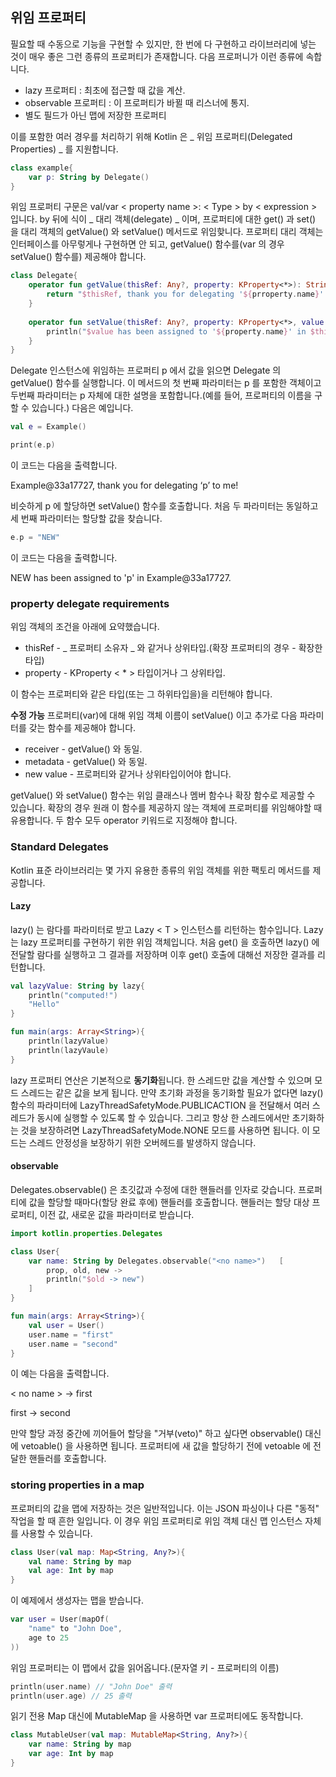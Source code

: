 ## 위임 프로퍼티

필요할 때 수동으로 기능을 구현할 수 있지만, 한 번에 다 구현하고 라이브러리에 넣는 것이 매우 좋은 그런 종류의 프로퍼티가 존재합니다. 다음 프로퍼니가 이런 종류에 속합니다.

- lazy 프로퍼티 : 최초에 접근할 때 값을 계산.
- observable 프로퍼티 : 이 프로퍼티가 바뀔 때 리스너에 통지.
- 별도 필드가 아닌 맵에 저장한 프로퍼티

이를 포함한 여러 경우를 처리하기 위해 Kotlin 은 _ 위임 프로퍼티(Delegated Properties) _ 를 지원합니다.

~~~kotlin
class example{
    var p: String by Delegate()
}
~~~

위임 프로퍼티 구문은 val/var < property name >: < Type > by < expression > 입니다. by 뒤에 식이 _ 대리 객체(delegate) _ 이며, 프로퍼티에 대한 get() 과 set() 을 대리 객체의 getValue() 와 setValue() 메서드로 위임핮니다. 프로퍼티 대리 객체는 인터페이스를 아무렇게나 구현하면 안 되고, getValue() 함수를(var 의 경우 setValue() 함수를) 제공해야 합니다.

~~~kotlin
class Delegate{
    operator fun getValue(thisRef: Any?, property: KProperty<*>): String{
        return "$thisRef, thank you for delegating '${prroperty.name}' to me!"
    }
    
    operator fun setValue(thisRef: Any?, property: KProperty<*>, value: String){
        println("$value has been assigned to '${property.name}' in $thisRef.")
    }
}
~~~

 Delegate 인스턴스에 위임하는 프로퍼티 p 에서 값을 읽으면 Delegate 의 getValue() 함수를 실행합니다. 이 메서드의 첫 번째 파라미터는 p 를 포함한 객체이고 두번째 파라미터는 p 자체에  대한 설명을 포함합니다.(예를 들어, 프로퍼티의 이름을 구할 수 있습니다.) 다음은 예입니다.

~~~kotlin
val e = Example()

print(e.p)
~~~

이 코드는 다음을 출력합니다.

Example@33a17727, thank you for delegating ‘p’ to me!

비슷하게 p 에 할당하면 setValue() 함수를 호출합니다. 처음 두 파라미터는 동일하고 세 번째 파라미터는 할당할 값을 찾습니다.

~~~kotlin
e.p = "NEW"
~~~

이 코드는 다음을 출력합니다.

NEW has been assigned to 'p' in Example@33a17727.

### property delegate requirements

위임 객체의 조건을 아래에 요약했습니다.

- thisRef - _ 프로퍼티 소유자 _ 와 같거나 상위타입.(확장 프로퍼티의 경우 - 확장한 타입)
- property  - KProperty < * > 타입이거나 그 상위타입.

이 함수는 프로퍼티와 같은 타입(또는 그 하위타입을)을 리턴해야 합니다.

**수정 가능** 프로퍼티(var)에 대해 위임 객체 이름이 setValue() 이고 추가로 다음 파라미터를 갖는 함수를 제공해야 합니다.

- receiver - getValue() 와 동일.
- metadata - getValue() 와 동일.
- new value -  프로퍼티와 같거나 상위타입이어야 합니다.

getValue() 와 setValue() 함수는 위임 클래스나 멤버 함수나 확장 함수로 제공할 수 있습니다. 확장의 경우 원래 이 함수를 제공하지 않는 객체에 프로퍼티를 위임해야할 때 유용합니다. 두 함수 모두 operator 키워드로 지정해야 합니다.

### Standard Delegates

Kotlin 표준 라이브러리는 몇 가지 유용한 종류의 위임 객체를 위한 팩토리 메서드를 제공합니다.

#### Lazy

lazy() 는 람다를 파라미터로 받고 Lazy < T >  인스턴스를 리턴하는 함수입니다. Lazy 는 lazy 프로퍼티를 구현하기 위한 위임 객체입니다. 처음 get() 을 호출하면 lazy() 에 전달할 람다를 실행하고 그 결과를 저장하며 이후 get() 호출에 대해선 저장한 결과를 리턴합니다.

~~~kotlin
val lazyValue: String by lazy{
    println("computed!")
    "Hello"
}

fun main(args: Array<String>){
    println(lazyValue)
    println(lazyVaule)
}
~~~

lazy 프로퍼티 연산은 기본적으로 **동기화**됩니다. 한 스레드만 값을 계산할 수 있으며 모드 스레드는 같은 값을 보게 됩니다. 만약 초기화 과정을 동기화할 필요가 없다면 lazy() 함수의 파라미터에 LazyThreadSafetyMode.PUBLICACTION 을 전달해서 여러 스레드가 동시에 실행할 수 있도록 할 수 있습니다. 그리고 항상 한 스레드에서만 초기화하는 것을 보장하려면 LazyThreadSafetyMode.NONE 모드를 사용하면 됩니다. 이 모드는 스레드 안정성을 보장하기 위한 오버헤드를 발생하지 않습니다.

#### observable

Delegates.observable() 은 초깃값과 수정에 대한 핸들러를 인자로 갖습니다. 프로퍼티에 값을 할당할 때마다(할당 완료 후에) 핸들러를 호출합니다. 핸들러는 할당 대상 프로퍼티, 이전 값, 새로운 값을 파라미터로 받습니다.

~~~kotlin
import kotlin.properties.Delegates

class User{
    var name: String by Delegates.observable("<no name>")	[
        prop, old, new ->
        println("$old -> new")
    ]
}

fun main(args: Array<String>){
    val user = User()
    user.name = "first"
    user.name = "second"
}
~~~

이 예는 다음을 출력합니다.

< no name > -> first

first -> second

만약 할당 과정 중간에 끼어들어 할당을 "거부(veto)" 하고 싶다면 observable() 대신에 vetoable() 을 사용하면 됩니다. 프로퍼티에 새 값을 할당하기 전에 vetoable 에 전달한 핸들러를 호출합니다.

### storing properties in a map

프로퍼티의 값을 맵에 저장하는 것은 일반적입니다. 이는 JSON 파싱이나 다른 "동적" 작업을 할 때 흔한 일입니다. 이 경우 위임 프로퍼티로 위임 객체 대신 맵 인스턴스 자체를 사용할 수 있습니다.

~~~kotlin
class User(val map: Map<String, Any?>){
    val name: String by map
    val age: Int by map
}
~~~

이 예제에서 생성자는 맵을 받습니다.

~~~kotlin
var user = User(mapOf(
	"name" to "John Doe",
	age to 25
))
~~~

위임 프로퍼티는 이 맵에서 값을 읽어옵니다.(문자열 키 - 프로퍼티의 이름)

~~~kotlin
println(user.name) // "John Doe" 출력
println(user.age) // 25 출력
~~~

읽기 전용 Map 대신에 MutableMap 을 사용하면 var 프로퍼티에도 동작합니다.

~~~kotlin
class MutableUser(val map: MutableMap<String, Any?>){
    var name: String by map
    var age: Int by map
}
~~~